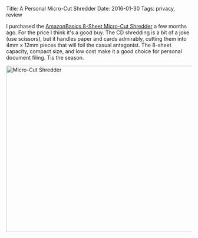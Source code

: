 Title: A Personal Micro-Cut Shredder
Date: 2016-01-30
Tags: privacy, review

I purchased the [AmazonBasics 8-Sheet Micro-Cut Shredder](http://www.amazon.com/dp/B008R52BRA) a few months ago. For the price I think it's a good buy. The CD shredding is a bit of a joke (use scissors), but it handles paper and cards admirably, cutting them into 4mm x 12mm pieces that will foil the casual antagonist. The 8-sheet capacity, compact size, and low cost make it a good choice for personal document filing. Tis the season.

<a href="https://www.flickr.com/photos/pigmonkey/24628095331/in/dateposted/" title="Micro-Cut Shredder"><img src="https://farm2.staticflickr.com/1442/24628095331_57a1ff04bc_c.jpg" width="800" height="450" alt="Micro-Cut Shredder"></a>
